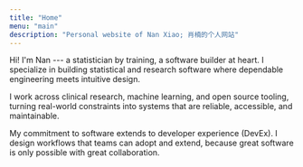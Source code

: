 ```yaml
---
title: "Home"
menu: "main"
description: "Personal website of Nan Xiao; 肖楠的个人网站"
---
```


Hi! I'm Nan --- a statistician by training, a software builder at heart.
I specialize in building statistical and research software where dependable
engineering meets intuitive design.

I work across clinical research, machine learning, and open source tooling,
turning real-world constraints into systems that are reliable, accessible,
and maintainable.

My commitment to software extends to developer experience (DevEx).
I design workflows that teams can adopt and extend, because great
software is only possible with great collaboration.

<style>
.landing {
    font-family: var(--tw-prose-font-sans-serif);
    font-weight: 450;
    font-size: 1.0625rem;
    letter-spacing: -0.25px;
}
</style>
